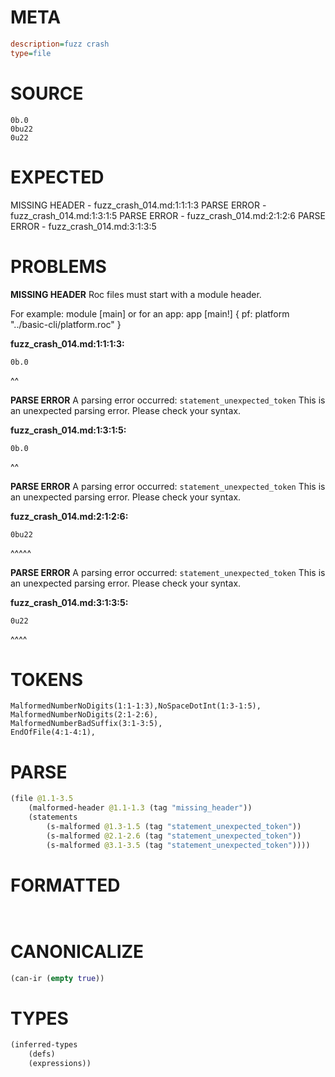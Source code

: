 # META
~~~ini
description=fuzz crash
type=file
~~~
# SOURCE
~~~roc
0b.0
0bu22
0u22
~~~
# EXPECTED
MISSING HEADER - fuzz_crash_014.md:1:1:1:3
PARSE ERROR - fuzz_crash_014.md:1:3:1:5
PARSE ERROR - fuzz_crash_014.md:2:1:2:6
PARSE ERROR - fuzz_crash_014.md:3:1:3:5
# PROBLEMS
**MISSING HEADER**
Roc files must start with a module header.

For example:
        module [main]
or for an app:
        app [main!] { pf: platform "../basic-cli/platform.roc" }

**fuzz_crash_014.md:1:1:1:3:**
```roc
0b.0
```
^^


**PARSE ERROR**
A parsing error occurred: `statement_unexpected_token`
This is an unexpected parsing error. Please check your syntax.

**fuzz_crash_014.md:1:3:1:5:**
```roc
0b.0
```
  ^^


**PARSE ERROR**
A parsing error occurred: `statement_unexpected_token`
This is an unexpected parsing error. Please check your syntax.

**fuzz_crash_014.md:2:1:2:6:**
```roc
0bu22
```
^^^^^


**PARSE ERROR**
A parsing error occurred: `statement_unexpected_token`
This is an unexpected parsing error. Please check your syntax.

**fuzz_crash_014.md:3:1:3:5:**
```roc
0u22
```
^^^^


# TOKENS
~~~zig
MalformedNumberNoDigits(1:1-1:3),NoSpaceDotInt(1:3-1:5),
MalformedNumberNoDigits(2:1-2:6),
MalformedNumberBadSuffix(3:1-3:5),
EndOfFile(4:1-4:1),
~~~
# PARSE
~~~clojure
(file @1.1-3.5
	(malformed-header @1.1-1.3 (tag "missing_header"))
	(statements
		(s-malformed @1.3-1.5 (tag "statement_unexpected_token"))
		(s-malformed @2.1-2.6 (tag "statement_unexpected_token"))
		(s-malformed @3.1-3.5 (tag "statement_unexpected_token"))))
~~~
# FORMATTED
~~~roc


~~~
# CANONICALIZE
~~~clojure
(can-ir (empty true))
~~~
# TYPES
~~~clojure
(inferred-types
	(defs)
	(expressions))
~~~
